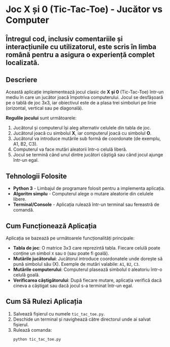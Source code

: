 # Joc X și 0 (Tic-Tac-Toe) - Jucător vs Computer

## Întregul cod, inclusiv comentariile și interacțiunile cu utilizatorul, este scris în limba română pentru a asigura o experiență complet localizată.

## Descriere

Această aplicație implementează jocul clasic de **X și 0** (Tic-Tac-Toe) într-un mediu în care un jucător joacă împotriva computerului. Jocul se desfășoară pe o tablă de joc 3x3, iar obiectivul este de a plasa trei simboluri pe linie (orizontal, vertical sau pe diagonală).

**Regulile jocului** sunt următoarele:
1. Jucătorul și computerul își aleg alternativ celulele din tabla de joc.
2. Jucătorul joacă cu simbolul **X**, iar computerul joacă cu simbolul **O**.
3. Jucătorul va introduce mutările sub formă de coordonate (de exemplu, A1, B2, C3).
4. Computerul va face mutări aleatorii într-o celulă liberă.
5. Jocul se termină când unul dintre jucători câștigă sau când jocul ajunge într-un egal.

## Tehnologii Folosite

- **Python 3** - Limbajul de programare folosit pentru a implementa aplicația.
- **Algoritm simplu** - Computerul alege o mutare aleatorie din celulele libere.
- **Terminal/Console** - Aplicația rulează într-un terminal sau fereastră de comandă.

## Cum Funcționează Aplicația

Aplicația se bazează pe următoarele funcționalități principale:

- **Tabla de joc**: O matrice 3x3 care reprezintă tabla. Fiecare celulă poate conține un simbol `X` sau `O` (sau poate fi goală).
- **Mutările jucătorului**: Jucătorul introduce coordonatele unde dorește să pună simbolul său (X). Exemple de mutări valabile: `A1`, `B2`, `C3`.
- **Mutările computerului**: Computerul plasează simbolul `O` aleatoriu într-o celulă goală.
- **Verificarea câștigătorului**: După fiecare mutare, aplicația verifică dacă cineva a câștigat sau dacă jocul s-a terminat într-un egal.

## Cum Să Rulezi Aplicația

1. Salvează fișierul cu numele `tic_tac_toe.py`.
2. Deschide un terminal și navighează către directorul unde ai salvat fișierul.
3. Rulează comanda:
   ```bash
   python tic_tac_toe.py

